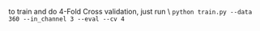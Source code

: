 to train and do 4-Fold Cross validation, just run \\
```python train.py --data 360 --in_channel 3 --eval --cv 4```
